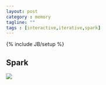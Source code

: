 ```yaml
---
layout: post
category : memory
tagline: ""
tags : [interactive,iterative,spark]
---
```

{% include JB/setup %}

## Spark

![](/reading/images/20140307spark.png)
